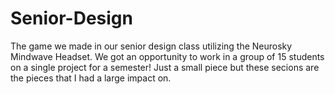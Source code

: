 # Senior-Design
The game we made in our senior design class utilizing the Neurosky Mindwave Headset.
We got an opportunity to work in a group of 15 students on a single project for a semester!
Just a small piece but these secions are the pieces that I had a large impact on.
